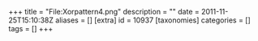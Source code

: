 +++
title = "File:Xorpattern4.png"
description = ""
date = 2011-11-25T15:10:38Z
aliases = []
[extra]
id = 10937
[taxonomies]
categories = []
tags = []
+++


